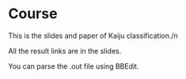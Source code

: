 # Course
This is the slides and paper of Kaiju classification./n

All the result links are in the slides.

You can parse the .out file using BBEdit.

